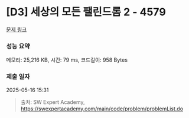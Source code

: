 # [D3] 세상의 모든 팰린드롬 2 - 4579 

[문제 링크](https://swexpertacademy.com/main/code/problem/problemDetail.do?contestProbId=AWQAz7IqAH8DFAWh) 

### 성능 요약

메모리: 25,216 KB, 시간: 79 ms, 코드길이: 958 Bytes

### 제출 일자

2025-05-16 15:31



> 출처: SW Expert Academy, https://swexpertacademy.com/main/code/problem/problemList.do